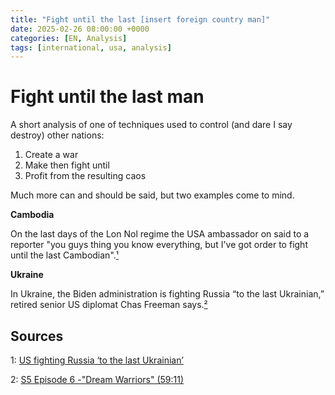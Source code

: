 ```yaml
---
title: "Fight until the last [insert foreign country man]"
date: 2025-02-26 08:00:00 +0000
categories: [EN, Analysis]
tags: [international, usa, analysis]
---
```

# Fight until the last man

A short analysis of one of techniques used to control (and dare I say destroy) other nations:

1. Create a war
2. Make then fight until
3. Profit from the resulting caos

Much more can and should be said, but two examples come to mind.

**Cambodia**

On the last days of the Lon Nol regime the USA ambassador on said to a reporter "you guys thing you know everything, but I've got order to fight until the last Cambodian".[¹]

**Ukraine**

In Ukraine, the Biden administration is fighting Russia “to the last Ukrainian,” retired senior US diplomat Chas Freeman says.[²]

## Sources

1: [US fighting Russia ‘to the last Ukrainian’](https://thegrayzone.com/2022/03/24/us-fighting-russia-to-the-last-ukrainian-veteran-us-diplomat/)

[¹]: https://thegrayzone.com/2022/03/24/us-fighting-russia-to-the-last-ukrainian-veteran-us-diplomat/

2: [S5 Episode 6 -"Dream Warriors" (59:11)](https://open.spotify.com/episode/1xmv0GFEmJ6GCAcdUkQALi?si=4bbRlR-rTbWR8KEuqRC_gw)

[²]: https://open.spotify.com/episode/1xmv0GFEmJ6GCAcdUkQALi?si=4bbRlR-rTbWR8KEuqRC_gw
